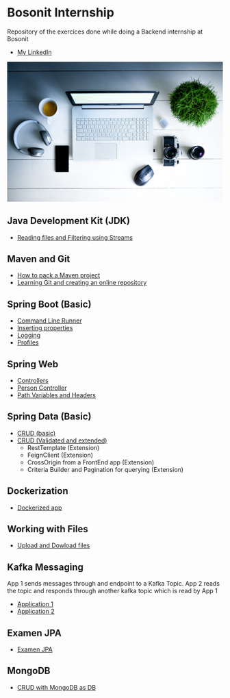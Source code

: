 # Bosonit Internship
Repository of the exercices done while doing a Backend internship at Bosonit
 
- [My LinkedIn](https://www.linkedin.com/in/patrick-oliver-baidez-207166138/)

![unable to render the image](https://github.com/PatrickOliverB/BosonitPracticas/blob/main/computer-g6ddfc61d0_1920.jpg)


## Java Development Kit (JDK)

  - [Reading files and Filtering using Streams](https://github.com/PatrickOliverB/BosonitPracticas/tree/main/block1-process-file-and-streams)
 
## Maven and Git

  - [How to pack a Maven project](https://github.com/PatrickOliverB/BosonitPracticas/tree/main/block3-maven-package) 
  - [Learning Git and creating an online repository](https://github.com/PatrickOliverB/BosonitPracticas/tree/main/block3-create-repo-git-2/ProyectoGit)

## Spring Boot (Basic)

- [Command Line Runner](https://github.com/PatrickOliverB/BosonitPracticas/tree/main/block5-command-line-runner)
- [Inserting properties](https://github.com/PatrickOliverB/BosonitPracticas/tree/main/block5-properties)
- [Logging](https://github.com/PatrickOliverB/BosonitPracticas/tree/main/block5-logger)
- [Profiles](https://github.com/PatrickOliverB/BosonitPracticas/tree/main/block5-profiles)

## Spring Web 

  - [Controllers](https://github.com/PatrickOliverB/BosonitPracticas/tree/main/block6-simple-controllers)
  - [Person Controller](https://github.com/PatrickOliverB/BosonitPracticas/tree/main/block6-person-controllers)
  - [Path Variables and Headers](https://github.com/PatrickOliverB/BosonitPracticas/tree/main/block6-path-variable-headers)

## Spring Data (Basic)

  - [CRUD (basic)](https://github.com/PatrickOliverB/BosonitPracticas/tree/main/block7-crud)
  - [CRUD (Validated and extended)](https://github.com/PatrickOliverB/BosonitPracticas/tree/main/block7-crud-validation)
    + RestTemplate (Extension)
    + FeignClient (Extension)
    + CrossOrigin from a FrontEnd app (Extension)
    + Criteria Builder and Pagination for querying (Extension)
  
## Dockerization
   
   - [Dockerized app](https://github.com/PatrickOliverB/BosonitPracticas/tree/main/Block10-docker)
   
## Working with Files 
   - [Upload and Dowload files](https://github.com/PatrickOliverB/BosonitPracticas/tree/main/block11-upload-download-files)

## Kafka Messaging 
App 1 sends messages through and endpoint to a Kafka Topic. App 2 reads the topic and responds through another kafka topic which is read by App 1

   - [Application 1](https://github.com/PatrickOliverB/BosonitPracticas/tree/main/block12-kafka)
   - [Application 2](https://github.com/PatrickOliverB/BosonitPracticas/tree/main/Block12-Kafka2)
   
## Examen JPA 

- [Examen JPA](https://github.com/PatrickOliverB/BosonitPracticas/tree/main/examen_JPA_cascada)

## MongoDB

 - [CRUD with MongoDB as DB](https://github.com/PatrickOliverB/BosonitPracticas/tree/main/Block13-MongoDB)
    
